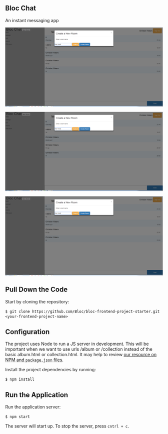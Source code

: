 ## Bloc Chat

An instant messaging app

![alt text](screenshots/bloc-chat-new-room.png?raw=true "Title")

![alt text](/screenshots/bloc-chat-new-room.png?raw=true "Title")

![New Room](screenshots/bloc-chat-new-room.png?raw=true "New Room")

## Pull Down the Code

Start by cloning the repository:

```
$ git clone https://github.com/Bloc/bloc-frontend-project-starter.git <your-frontend-project-name>
```

## Configuration

The project uses Node to run a JS server in development. This will be important when we want to use urls /album or /collection instead of the basic album.html or collection.html. It may  help to review [our resource on NPM and `package.json` files](https://www.bloc.io/resources/npm-and-package-json).

Install the project dependencies by running:

```
$ npm install
```

## Run the Application

Run the application server:

```
$ npm start
```

The server will start up. To stop the server, press `cntrl + c`.
